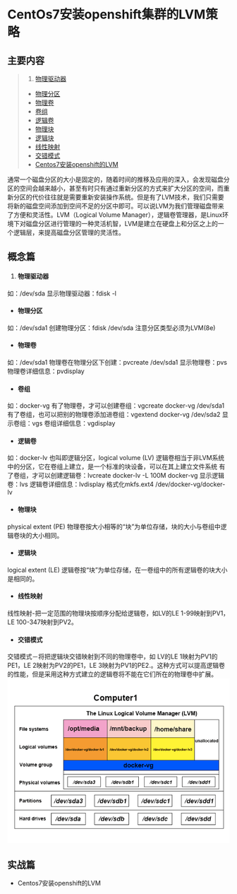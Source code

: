 CentOs7安装openshift集群的LVM策略
===

主要内容
---
> 1. [物理驱动器](#物理驱动器)
> - [物理分区](#物理分区)
> - [物理卷](#物理卷)
> - [卷组](#卷组)
> - [逻辑卷](#逻辑卷)
> - [物理块](#物理块)
> - [逻辑块](#逻辑卷)
> - [线性映射](#线性映射)
> - [交错模式](#交错模式)
> - [Centos7安装openshift的LVM](#Centos7安装openshift的LVM)

通常一个磁盘分区的大小是固定的，随着时间的推移及应用的深入，会发现磁盘分区的空间会越来越小，甚至有时只有通过重新分区的方式来扩大分区的空间，而重新分区的代价往往就是需要重新安装操作系统。但是有了LVM技术，我们只需要将新的磁盘空间添加到空间不足的分区中即可。可以说LVM为我们管理磁盘带来了方便和灵活性。LVM（Logical Volume Manager），逻辑卷管理器，是Linux环境下对磁盘分区进行管理的一种灵活机智，LVM是建立在硬盘上和分区之上的一个逻辑层，来提高磁盘分区管理的灵活性。

概念篇
---

1. #### 物理驱动器
如：/dev/sda
显示物理驱动器：fdisk -l
- #### 物理分区
如：/dev/sda1
创建物理分区：fdisk /dev/sda
注意分区类型必须为LVM(8e)
- #### 物理卷
如：/dev/sda1
物理卷在物理分区下创建：pvcreate /dev/sda1
显示物理卷：pvs
物理卷详细信息：pvdisplay
- #### 卷组
如：docker-vg
有了物理卷，才可以创建卷组：vgcreate docker-vg /dev/sda1
有了卷组，也可以把别的物理卷添加进卷组：vgextend docker-vg /dev/sda2
显示卷组：vgs
卷组详细信息：vgdisplay
- #### 逻辑卷
如：docker-lv
也叫即逻辑分区，logical volume (LV)
逻辑卷相当于非LVM系统中的分区，它在卷组上建立，是一个标准的块设备，可以在其上建立文件系统
有了卷组，才可以创建逻辑卷：lvcreate docker-lv -L 100M docker-vg
显示逻辑卷：lvs
逻辑卷详细信息：lvdisplay
格式化mkfs.ext4 /dev/docker-vg/docker-lv
- #### 物理块
physical extent (PE)
物理卷按大小相等的“块”为单位存储，块的大小与卷组中逻辑卷块的大小相同。
- #### 逻辑块
logical extent (LE)
逻辑卷按“块”为单位存储，在一卷组中的所有逻辑卷的块大小是相同的。
- #### 线性映射
线性映射-把一定范围的物理块按顺序分配给逻辑卷，如LV的LE 1-99映射到PV1，LE 100-347映射到PV2。
- #### 交错模式
交错模式－将把逻辑块交错映射到不同的物理卷中，如 LV的LE 1映射为PV1的PE1，LE 2映射为PV2的PE1，LE 3映射为PV1的PE2.。这种方式可以提高逻辑卷的性能，但是采用这种方式建立的逻辑卷将不能在它们所在的物理卷中扩展。
![](resource/Lvm_in_linux.png)

实战篇
---
- Centos7安装openshift的LVM
